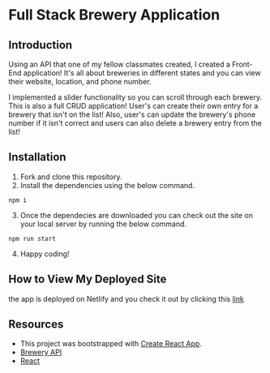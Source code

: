 # Full Stack Brewery Application

## Introduction
Using an API that one of my fellow classmates created, I created a Front-End application! It's all about breweries in different states and you can view their website, location, and phone number. 

I implemented a slider functionality so you can scroll through each brewery. This is also a full CRUD application! User's can create their own entry for a brewery that isn't on the list! Also, user's can update the brewery's phone number if it isn't correct and users can also delete a brewery entry from the list!

## Installation
1. Fork and clone this repository.
2. Install the dependencies using the below command.
```
npm i
```
3. Once the dependecies are downloaded you can check out the site on your local server by running the below command.
```
npm run start
```
4. Happy coding!

## How to View My Deployed Site
the app is deployed on Netlify and you check it out by clicking this [link](https://mern-brewery-api.netlify.app/)


## Resources
- This project was bootstrapped with [Create React App](https://github.com/facebook/create-react-app).
- [Brewery API](https://api-project-production-4bae.up.railway.app/beer)
- [React](https://react.dev/blog/2023/03/16/introducing-react-dev)
